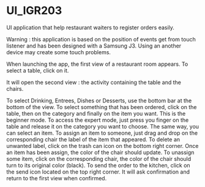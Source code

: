 # UI_IGR203

UI application that help restaurant waiters to register orders easily.

Warning : this application is based on the position of events get from touch listener and has been designed with a Samsung J3. Using an another device may create some touch problems.

When launching the app, the first view of a restaurant room appears. 
To select a table, click on it.

It will open the second view : the activity containing the table and the chairs.

To select Drinking, Entrees, Dishes or Desserts, use the bottom bar at the bottom of the view.
To select something that has been ordered, click on the table, then on the category and finally on the item you want. This is the beginner mode.
To access the expert mode, just press you finger on the table and release it on the category you want to choose. The same way, you can select an item.
To assign an item to someone, just drag and drop on the corresponding chair the label of the item that appeared.
To delete an unwanted label, click on the trash can icon on the bottom right corner.
Once an item has been assign, the color of the chair should update.
To unassign some item, click on the corresponding chair, the color of the chair should turn to its original color (black).
To send the order to the kitchen, click on the send icon located on the top right corner. It will ask confirmation and return to the first view when confirmed.
